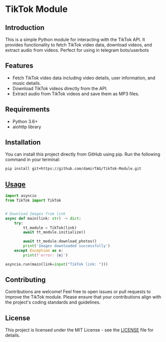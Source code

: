 # TikTok Module

## Introduction

This is a simple Python module for interacting with the TikTok API. It provides functionality to fetch TikTok video data, download videos, and extract audio from videos.
Perfect for using in telegram bots/userbots

## Features

-   Fetch TikTok video data including video details, user information, and music details.
-   Download TikTok videos directly from the API.
-   Extract audio from TikTok videos and save them as MP3 files.

## Requirements

-   Python 3.6+
-   aiohttp library

## Installation
You can install this project directly from GitHub using pip. Run the following command in your terminal:

```bash
pip install git+https://github.com/damirTAG/TikTok-Module.git
```

## [Usage](https://github.com/damirtag/tiktok-module/blob/main/Example.py)
```py
import asyncio
from TikTok import TikTok


# Download Images from link
async def main(link: str) -> dict:
    try:
        tt_module = TikTok(link)
        await tt_module.initialize()

        await tt_module.download_photos()
        print('Images downloaded successfully')
    except Exception as e:
        print(f'error: {e}')

asyncio.run(main(link=input("TikTok link: ")))
```

## Contributing

Contributions are welcome! Feel free to open issues or pull requests to improve the TikTok module. Please ensure that your contributions align with the project's coding standards and guidelines.

## License

This project is licensed under the MIT License - see the [LICENSE](https://github.com/damirtag/tiktok-module/blob/main/LICENSE.MD) file for details.
